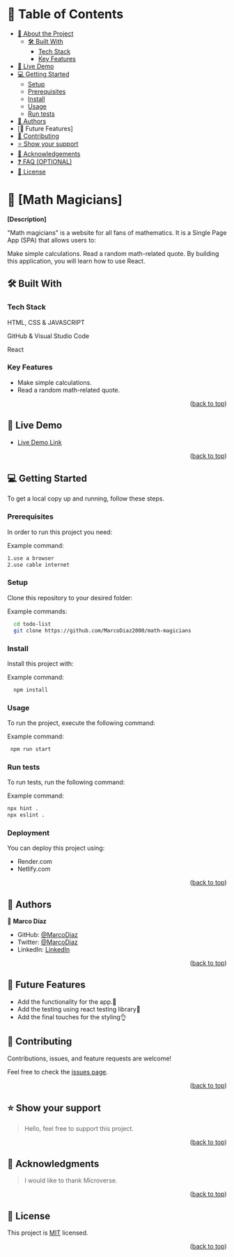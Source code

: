 
<a name="readme-top"></a>

# 📗 Table of Contents 

- [📖 About the Project](#about-project) 
  - [🛠 Built With](#built-with)
    - [Tech Stack](#tech-stack)
    - [Key Features](#key-features)
- [🚀 Live Demo](#live-demo)
- [💻 Getting Started](#getting-started)
  - [Setup](#setup)
  - [Prerequisites](#prerequisites)
  - [Install](#install)
  - [Usage](#usage)
  - [Run tests](#run-tests)
- [👥 Authors](#authors)
- [🔭 Future Features]
- [🤝 Contributing](#contributing)
- [⭐️ Show your support](#support)
- [🙏 Acknowledgements](#acknowledgements)
- [❓ FAQ (OPTIONAL)](#faq)
- [📝 License](#license)

<!-- PROJECT DESCRIPTION -->

# 📖 [Math Magicians] <a name="about-project"></a>

**[Description]**

"Math magicians" is a website for all fans of mathematics. It is a Single Page App (SPA) that allows users to:

Make simple calculations.
Read a random math-related quote.
By building this application, you will learn how to use React.

## 🛠 Built With <a name="built-with"></a>



### Tech Stack <a name="tech-stack"></a>

HTML, CSS & JAVASCRIPT

GitHub & Visual Studio Code

React

<!-- Features -->

### Key Features <a name="key-features"></a>

- Make simple calculations.
- Read a random math-related quote.

<p align="right">(<a href="#readme-top">back to top</a>)</p>

<!-- LIVE DEMO -->

## 🚀 Live Demo <a name="live-demo"></a>

- [Live Demo Link](https://math-magicians-k6u9.onrender.com/)

<p align="right">(<a href="#readme-top">back to top</a>)</p>

<!-- GETTING STARTED -->

## 💻 Getting Started <a name="getting-started"></a>



To get a local copy up and running, follow these steps.

### Prerequisites

In order to run this project you need:


Example command:

```sh
1.use a browser
2.use cable internet
```
 

### Setup

Clone this repository to your desired folder:


Example commands:

```sh
  cd todo-list
  git clone https://github.com/MarcoDiaz2000/math-magicians

```


### Install

Install this project with:


Example command:

```sh
  npm install
```


### Usage

To run the project, execute the following command:


Example command:

```sh
 npm run start
```


### Run tests

To run tests, run the following command:


Example command:

```sh
npx hint .
npx eslint .
```


### Deployment

You can deploy this project using:

- Render.com
- Netlify.com



<p align="right">(<a href="#readme-top">back to top</a>)</p>


<!-- AUTHORS -->

## 👥 Authors <a name="authors"></a>

👤 **Marco Díaz**

- GitHub: [@MarcoDiaz](https://github.com/MarcoDiaz2000)
- Twitter: [@MarcoDiaz](https://twitter.com/MarcoDi70620847)
- LinkedIn: [LinkedIn](https://www.linkedin.com/in/marco-diaz-0876a7268/)


<p align="right">(<a href="#readme-top">back to top</a>)</p>


 ## 🔭 Future Features

- Add the functionality for the app.🚀
- Add the testing using react testing library💯
- Add the final touches for the styling👌


<!-- CONTRIBUTING -->

## 🤝 Contributing <a name="contributing"></a>

Contributions, issues, and feature requests are welcome!

Feel free to check the [issues page](../../issues/).

<p align="right">(<a href="#readme-top">back to top</a>)</p>

<!-- SUPPORT -->

## ⭐️ Show your support <a name="support"></a>

> Hello, feel free to support this project.

<p align="right">(<a href="#readme-top">back to top</a>)</p>

<!-- ACKNOWLEDGEMENTS -->

## 🙏 Acknowledgments <a name="acknowledgements"></a>

> I would like to thank Microverse.

<p align="right">(<a href="#readme-top">back to top</a>)</p>

<!-- LICENSE -->

## 📝 License <a name="license"></a>

This project is [MIT](./LICENSE) licensed.

<p align="right">(<a href="#readme-top">back to top</a>)</p>

